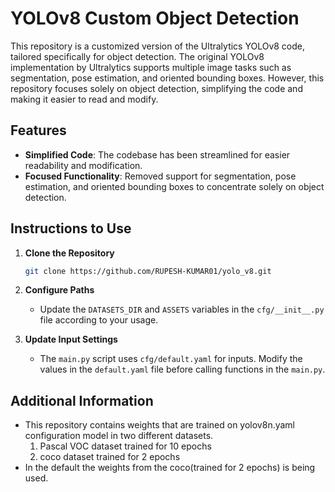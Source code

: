 # YOLOv8 Custom Object Detection

This repository is a customized version of the Ultralytics YOLOv8 code, tailored specifically for object detection. The original YOLOv8 implementation by Ultralytics supports multiple image tasks such as segmentation, pose estimation, and oriented bounding boxes. However, this repository focuses solely on object detection, simplifying the code and making it easier to read and modify.

## Features

- **Simplified Code**: The codebase has been streamlined for easier readability and modification.
- **Focused Functionality**: Removed support for segmentation, pose estimation, and oriented bounding boxes to concentrate solely on object detection.

## Instructions to Use

1. **Clone the Repository**
    ```bash
    git clone https://github.com/RUPESH-KUMAR01/yolo_v8.git
    ```

2. **Configure Paths**
   - Update the `DATASETS_DIR` and `ASSETS` variables in the `cfg/__init__.py` file according to your usage.

3. **Update Input Settings**
   - The `main.py` script uses `cfg/default.yaml` for inputs. Modify the values in the `default.yaml` file before calling functions in the `main.py`.


## Additional Information
- This repository contains weights that are trained on yolov8n.yaml configuration model in two different datasets.
    1. Pascal VOC dataset trained for 10 epochs
    2. coco dataset trained for 2 epochs
- In the default the weights from the coco(trained for 2 epochs) is being used.
